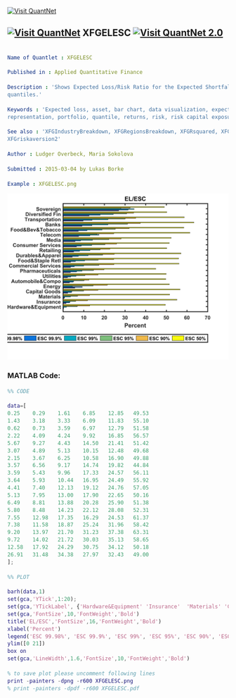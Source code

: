 
[<img src="https://github.com/QuantLet/Styleguide-and-FAQ/blob/master/pictures/banner.png" width="880" alt="Visit QuantNet">](http://quantlet.de/index.php?p=info)

## [<img src="https://github.com/QuantLet/Styleguide-and-Validation-procedure/blob/master/pictures/qloqo.png" alt="Visit QuantNet">](http://quantlet.de/) **XFGELESC** [<img src="https://github.com/QuantLet/Styleguide-and-Validation-procedure/blob/master/pictures/QN2.png" width="60" alt="Visit QuantNet 2.0">](http://quantlet.de/d3/ia)

```yaml

Name of Quantlet : XFGELESC

Published in : Applied Quantitative Finance

Description : 'Shows Expected Loss/Risk Ratio for the Expected Shortfall Contribution at different
quantiles.'

Keywords : 'Expected loss, asset, bar chart, data visualization, expected shortfall, graphical
representation, portfolio, quantile, returns, risk, risk capital exposure, risk contribution'

See also : 'XFGIndustryBreakdown, XFGRegionsBreakdown, XFGRsquared, XFGriskaversion,
XFGriskaversion2'

Author : Ludger Overbeck, Maria Sokolova

Submitted : 2015-03-04 by Lukas Borke

Example : XFGELESC.png

```

![Picture1](XFGELESC.png)


### MATLAB Code:
```matlab
%% CODE

data=[
0.25    0.29    1.61    6.85    12.85   49.53
1.43    3.18    3.33    6.09    11.83   55.10
0.62    0.73    3.59    6.97    12.79   51.58
2.22    4.09    4.24    9.92    16.85   56.57
5.67    9.27    4.43    14.50   21.41   51.42
3.07    4.89    5.13    10.15   12.48   49.68
2.15    3.67    6.25    10.58   16.90   49.88
3.57    6.56    9.17    14.74   19.82   44.84
3.59    5.43    9.96    17.33   24.57   56.11
3.64    5.93    10.44   16.95   24.49   55.92
4.41    7.40    12.13   19.12   24.76   57.05
5.13    7.95    13.00   17.90   22.65   50.16
6.49    8.81    13.88   20.28   25.90   51.38
5.80    8.48    14.23   22.12   28.08   52.31
7.55    12.98   17.35   16.29   24.53   61.37
7.38    11.58   18.87   25.24   31.96   58.42
9.20    13.97   21.70   31.23   37.38   63.31
9.72    14.02   21.72   30.03   35.13   58.65
12.58   17.92   24.29   30.75   34.12   50.18
26.91   31.48   34.38   27.97   32.43   49.00
];

%% PLOT

barh(data,1)
set(gca,'YTick',1:20);
set(gca,'YTickLabel', {'Hardware&Equipment' 'Insurance'  'Materials' 'Capital Goods' 'Energy' 'Automobile&Compo' 'Utilities' 'Pharmaceuticals' 'Commercial Services' 'Food&Staple Retl' 'Durables&Apparel' 'Retailing' 'Consumer Services' 'Media' 'Telecom' 'Food&Bev&Tobacco' 'Banks' 'Transportation' 'Diversified Fin' 'Sovereign'})
set(gca,'FontSize',10,'FontWeight','Bold')
title('EL/ESC','FontSize',16,'FontWeight','Bold')
xlabel('Percent')
legend('ESC 99.98%', 'ESC 99.9%', 'ESC 99%', 'ESC 95%', 'ESC 90%', 'ESC 50%', 'Location', 'BestOutside','Orientation','horizontal')
ylim([0 21])
box on
set(gca,'LineWidth',1.6,'FontSize',10,'FontWeight','Bold')

% to save plot please uncomment following lines
print -painters -dpng -r600 XFGELESC.png
% print -painters -dpdf -r600 XFGELESC.pdf
```
